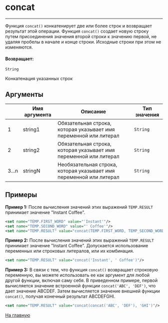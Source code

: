 # concat

---

Функция `concat()` конкатенирует две или более строк и возвращает результат этой операции.
Функция `concat()` создает новую строку путем присоединения значения второй строки к значению первой,
не удаляя пробелы в начале и конце строки. Исходные строки при этом не изменяются.

#### Возвращает:

`String`

Конкатенация указанных строк

## Аргументы

|  | Имя аргумента | Описание | Тип значения |
| --- | --- | --- | --- |
| 1 | string1 | Обязательная строка, которая указывает имя переменной или литерал | `String` |
| 2 | string2 | Обязательная строка, которая указывает имя переменной или литерал | `String` |
| 3...n | stringN | Необязательная строка, которая указывает имя переменной или литерал | `String` |

## Примеры

**Пример 1:** После вычисления значений этих выражений `TEMP.RESULT` принимает значение "Instant Coffee".
```xml
<set name="TEMP.FIRST_WORD" value="'Instant'"/>
<set name="TEMP.SECOND_WORD" value="' Coffee'"/>
<set name="TEMP.RESULT" value="concat(TEMP.FIRST_WORD, TEMP_SECOND_WORD)"/>
```

**Пример 2:** После вычисления значений этих выражений `TEMP.RESULT` принимает значение "Instant Coffee".
Допускается использование переменных или строковых литералов, или их комбинация.
```xml
<set name="TEMP.RESULT" value="concat('Instant', ' Coffee')"/>
```

**Пример 3:** В связи с тем, что функция `concat()` возвращает строковую переменную, вы можете использовать ее
как аргумент для любой другой функции, включая саму себя.
В приведенном примере, первой вычисляется значение встроенной функции `concat('ABC', 'DEF')`, что дает значение ABCDEF.
Затем вычисляется значение внешней функции `concat()`, получая конечный результат ABCDEFGHI.
```xml
<set name="TEMP.RESULT" value="concat(concat('ABC', 'DEF'), 'GHI')"/>
```



[На главную](./)